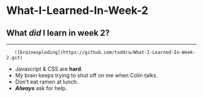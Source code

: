   # What-I-Learned-In-Week-2

## __What _did_ I learn in week 2?__
---
       ![brainexploding](https://github.com/txddra/What-I-Learned-In-Week-2.git)

- Javascript & CSS are __hard__.</br>
- My brain keeps trying to shut off on me when Colin talks.
- Don't eat ramen at lunch.
- __*Always*__ ask for help.
